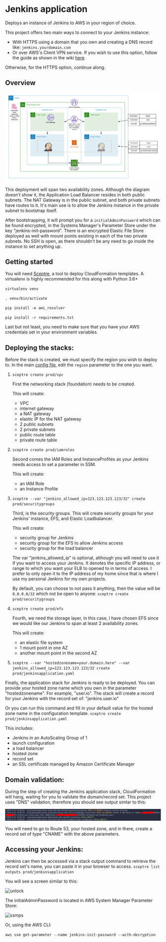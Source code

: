 # Jenkins application

Deploys an instance of Jenkins to AWS in your region of choice.

This project offers two main ways to connect to your Jenkins instance:

- With HTTPS using a domain that you own and creating a DNS record like:    ```jenkins.yourdomain.com```
- Or over AWS's Client VPN service.  If you wish to use this option, follow the guide as shown in the wiki [here](https://github.com/esn89/jenkins-ha-https/wiki/Client-VPN-setup).

Otherwise, for the HTTPS option, continue along.

## Overview

![Overview](https://github.com/esn89/cfn-jenkins/blob/master/images/highleveldesign.png "Overview")

This deployment will span two availability zones.  Although the diagram doesn't show it, the Application Load Balancer resides in both public subnets.
The NAT Gateway is in the public subnet, and both private subnets have routes to it.  It's main use is to allow the Jenkins instance in the private subnet
to bootstrap itself.

After bootstrapping, it will prompt you for a `initialAdminPassword` which can be found encrypted, in the Systems Manager's Parameter Store under the key "jenkins-init-password".
There is an encrypted Elastic File Store deployed as well with mount points existing in each of the two private subnets.
No SSH is open, as there shouldn't be any need to go inside the instance to set anything up.

## Getting started

You will need [Sceptre](https://github.com/Sceptre/sceptre), a tool to deploy CloudFormation templates.  A virtualenv is highly recommended for this along with Python 3.6+

`virtualenv venv`

`. venv/bin/activate`

`pip install -e ami_resolver`

`pip install -r requirements.txt`

Last but not least, you need to make sure that you have your AWS credentials set in your environment variables.

## Deploying the stacks:

Before the stack is created, we must specify the region you wish to deploy to.
In the main [config file](config/config.yaml), edit the `region` parameter to the one you want.

1. `sceptre create prod/vpc`

   First the networking stack (foundation) needs to be created.

   This will create:
   - VPC
   - internet gateway
   - a NAT gateway
   - elastic IP for the NAT gateway
   - 2 public subnets
   - 2 private subnets
   - public route table
   - private route table


2. `sceptre create prod/iamroles`

   Second comes the IAM Roles and InstanceProfiles as your Jenkins needs access to
   set a parameter in SSM.

   This will create:
   - an IAM Role
   - an Instance Profile


3. `sceptre --var "jenkins_allowed_ip=123.123.123.123/32" create prod/securitygroups`

   Third, is the security groups.  This will create security groups for your Jenkins' instance, EFS, and Elastic Loadbalancer.

   This will create:
   - security group for Jenkins
   - security group for the EFS to allow Jenkins access
   - security group for the load balancer


   The var "jenkins_allowed_ip" is optional, although you will need to use it if you want to access your Jenkins.
   It denotes the specific IP address, or range to which you want your ELB to opened to in terms of access.
   I prefer to only open it to the IP address of my home since that is where I use my personal Jenkins for my own projects.

   By default, you can choose to not pass it anything, then the value will be `0.0.0.0/32` which not be open to anyone:
   `sceptre create prod/securitygroups`


4. `sceptre create prod/efs`

   Fourth, we need the storage layer, in this case, I have chosen EFS since we would like our Jenkins to span at least 2 availability zones.

   This will create:
   - an elastic file system
   - 1 mount point in one AZ
   - another mount point in the second AZ


5.  `sceptre --var "hostedzonename=your.domain.here" --var jenkins_allowed_ip=123.123.123.123/32 create prod/jenkinsapplication.yaml`

   Finally, the application stack for Jenkins is ready to be deployed.
   You can provide your hosted zone name which you own in the parameter "hostedzonename".
   For example, "user.io".  The stack will create a record for your Jenkins with the record set of: "jenkins.user.io"

   Or you can run this command and fill in your default value for the hosted zone name in the configuration template.
   `sceptre create prod/jenkinsapplication.yaml`

   This includes:

   - Jenkins in an AutoScaling Group of 1
   - launch configuration
   - a load balancer
   - hosted zone
   - record set
   - an SSL certificate managed by Amazon Certificate Manager


## Domain validation:

During the step of creating the Jenkins application stack, CloudFormation will hang, waiting for you to validate the domain/record set.
This project uses "DNS" validation, therefore you should see output simlar to this:

![DNS Validation](https://github.com/esn89/cfn-jenkins/blob/master/images/dnsvalidation.png "DNS Validation")

You will need to go to Route 53, your hosted zone, and in there, create a record set of type "CNAME" with the above parameters.


## Accessing your Jenkins:

Jenkins can then be accessed via a stack output command to retrieve the record set's name, you can paste it in your browser to access.
```sceptre list outputs prod/jenkinsapplication```

You will see a screen similar to this:

![unlock](https://github.com/esn89/jenkins-ha-https/blob/master/images/unlockjenkins.png)

The initialAdminPassword is located in AWS System Manager Parameter Store:

![ssmps](https://github.com/esn89/jenkins-ha-https/blob/master/images/jenkinsinitpassword.png)

Or, using the AWS CLI:

```aws ssm get-parameter --name jenkins-init-password --with-decryption```
